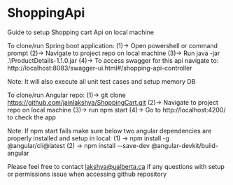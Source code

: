 # ShoppingApi
Guide to setup Shopping cart Api on local machine

To clone/run Spring boot application:
(1)->	Open powershell or command prompt 
(2)->	Navigate to project repo on local machine
(3)->	Run java -jar .\ProductDetails-1.1.0.jar
(4)-> To access swagger for this api navigate to: http://localhost:8083/swagger-ui.html#/shopping-api-controller

Note: It will also execute all unit test cases and setup memory DB


To clone/run Angular repo:
(1)->	git clone https://github.com/jainlakshya/ShoppingCart.git
(2)->	Navigate to project repo on local machine
(3)->	run npm start
(4)-> Go to http://localhost:4200/ to check the app

Note: If npm start fails make sure below two angular dependencies are properly installed and setup in local:
(1) -> npm install -g @angular/cli@latest
(2) -> npm install --save-dev @angular-devkit/build-angular

Please feel free to contact lakshya@ualberta.ca if any questions with setup or permissions issue when accessing github repository

